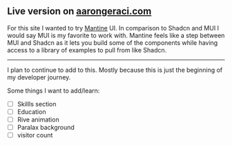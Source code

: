 ## Live version on [aarongeraci.com](https://aarongeraci.com/)

For this site I wanted to try [Mantine](https://mantine.dev/) UI. In comparison to Shadcn and MUI I would say MUI is my favorite to work with. Mantine feels like a step between MUI and Shadcn as it lets you build some of the components while having access to a library of examples to pull from like Shadcn.

---

I plan to continue to add to this. Mostly because this is just the beginning of my developer journey.

Some things I want to add/learn:

* [ ] Skillls section
* [ ] Education
* [ ] Rive animation
* [ ] Paralax background
* [ ] visitor count

